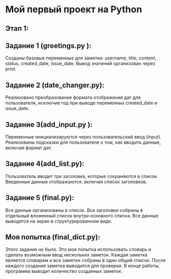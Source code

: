 # Мой первый проект на Python

## Этап 1:

## Задание 1 (greetings.py ):
Созданы базовые переменные для заметки: username, title, content, status, 
created_date, issue_date.
Вывод значений организован через print.
## Задание 2 (date_changer.py):
Реализовано преобразование формата отображения дат для пользователя, 
исключив год при выводе переменных created_date и issue_date.
## Задание 3(add_input.py ):
Переменные инициализируются через пользовательский ввод (input).
Реализованы подсказки для пользователя о том, как вводить данные,
включая формат дат.
## Задание 4(add_list.py):
Пользователь вводит три заголовка, которые сохраняются в список.
Введенные данные отображаются, включая список заголовков.
## Задание 5 (final.py):
Все данные организованы в список.
Все заголовки собраны в отдельный вложенный список внутри основного списка.
Все данные выводятся на экран в структурированном виде.
## Моя попытка (final_dict.py):
Этого задания не было. 
Это моя попытка использовать словарь и сделать возможным ввод нескольких заметок.
Каждая заметка является словарем и все заметки собраны в один общий список.
После каждого создания заметка выводится для проверки.
В конце работы, программа выводит количество созданных заметок.